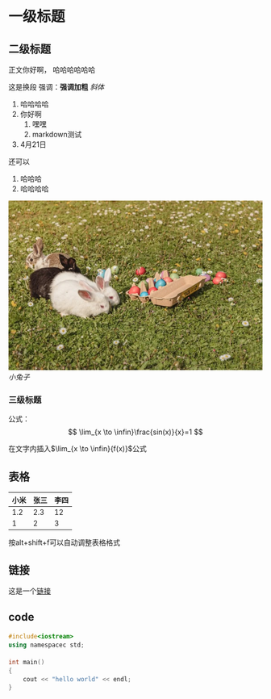 # 一级标题

## 二级标题

正文你好啊，
哈哈哈哈哈哈

这是换段
强调：**强调加粗**    *斜体*

1. 哈哈哈哈
2. 你好啊
   1. 嘿嘿
   2. markdown测试
3. 4月21日

还可以
1. 哈哈哈
2. 哈哈哈哈

![](2025-04-21-09-51-56.png)  
*小兔子*

### 三级标题

公式：
$$
\lim_{x \to \infin}\frac{sin(x)}{x}=1
$$

在文字内插入$\lim_{x \to \infin}{f(x)}$公式

## 表格
| 小米 | 张三 | 李四 |
| ---- | ---- | ---- |
| 1.2  | 2.3  | 12   |
| 1    | 2    | 3    |
按alt+shift+f可以自动调整表格格式

## 链接

这是一个[链接](https://pixnio.com/zh/%25E6%25A0%2587%25E7%25AD%25BE/%e5%8a%a8%e7%89%a9)

## code

~~~cpp
#include<iostream>
using namespacec std;

int main()
{
    cout << "hello world" << endl;
}
~~~